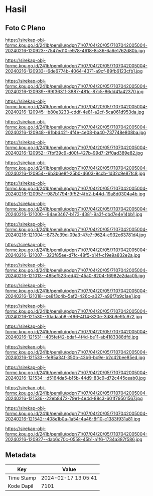 # Hasil

## Foto C Plano

https://sirekap-obj-formc.kpu.go.id/241b/pemilu/pdpr/71/07/04/20/05/7107042005004-20240216-120923--7547ed10-e978-4618-8c36-6a6e1762d80b.jpg

https://sirekap-obj-formc.kpu.go.id/241b/pemilu/pdpr/71/07/04/20/05/7107042005004-20240216-120933--6de6774b-4064-4371-a9cf-89fb6123cfb1.jpg

https://sirekap-obj-formc.kpu.go.id/241b/pemilu/pdpr/71/07/04/20/05/7107042005004-20240216-120939--99f3631f-3887-481c-87c5-86dd41a42370.jpg

https://sirekap-obj-formc.kpu.go.id/241b/pemilu/pdpr/71/07/04/20/05/7107042005004-20240216-120945--b80e3233-cddf-4e81-a2cf-5ca061d953da.jpg

https://sirekap-obj-formc.kpu.go.id/241b/pemilu/pdpr/71/07/04/20/05/7107042005004-20240216-120948--91bbd421-4f4e-4e08-ba40-737748e808ba.jpg

https://sirekap-obj-formc.kpu.go.id/241b/pemilu/pdpr/71/07/04/20/05/7107042005004-20240216-120952--7fbf39c9-d00f-427b-99d7-2ff0ad389e82.jpg

https://sirekap-obj-formc.kpu.go.id/241b/pemilu/pdpr/71/07/04/20/05/7107042005004-20240216-120954--6b3b6e8f-25b0-4603-9ccb-1d32c9e87fc8.jpg

https://sirekap-obj-formc.kpu.go.id/241b/pemilu/pdpr/71/07/04/20/05/7107042005004-20240216-120957--987b1794-9f52-4fb2-b44d-19a8d0304a4b.jpg

https://sirekap-obj-formc.kpu.go.id/241b/pemilu/pdpr/71/07/04/20/05/7107042005004-20240216-121000--94ae3467-b173-4381-9a3f-cbd7e4e14bb1.jpg

https://sirekap-obj-formc.kpu.go.id/241b/pemilu/pdpr/71/07/04/20/05/7107042005004-20240216-121004--8737c39d-09a3-47e7-9624-c932c63781d4.jpg

https://sirekap-obj-formc.kpu.go.id/241b/pemilu/pdpr/71/07/04/20/05/7107042005004-20240216-121007--323f85ee-d7fc-48f5-b14f-c19e9a832e2a.jpg

https://sirekap-obj-formc.kpu.go.id/241b/pemilu/pdpr/71/07/04/20/05/7107042005004-20240216-121013--485ef523-ed42-45a0-8204-16982e2dac05.jpg

https://sirekap-obj-formc.kpu.go.id/241b/pemilu/pdpr/71/07/04/20/05/7107042005004-20240216-121018--ce8f3c4b-5ef2-426c-a027-a96f7b9c1ae1.jpg

https://sirekap-obj-formc.kpu.go.id/241b/pemilu/pdpr/71/07/04/20/05/7107042005004-20240216-121530--f0adaab8-ef96-4f14-820e-3d8b9e9fc972.jpg

https://sirekap-obj-formc.kpu.go.id/241b/pemilu/pdpr/71/07/04/20/05/7107042005004-20240216-121531--405fef42-bdaf-4f4d-be11-ab4183388dfd.jpg

https://sirekap-obj-formc.kpu.go.id/241b/pemilu/pdpr/71/07/04/20/05/7107042005004-20240216-121533--fe85a34f-350b-43b6-bc9e-b2c42bee85ed.jpg

https://sirekap-obj-formc.kpu.go.id/241b/pemilu/pdpr/71/07/04/20/05/7107042005004-20240216-121534--d5164da5-b15b-44d9-83c9-d72c445ceab0.jpg

https://sirekap-obj-formc.kpu.go.id/241b/pemilu/pdpr/71/07/04/20/05/7107042005004-20240216-121536--22eb8472-79e1-4e4d-88c3-601f79501567.jpg

https://sirekap-obj-formc.kpu.go.id/241b/pemilu/pdpr/71/07/04/20/05/7107042005004-20240216-121542--408e1b0a-1a54-4a46-8f10-c1383f931a81.jpg

https://sirekap-obj-formc.kpu.go.id/241b/pemilu/pdpr/71/07/04/20/05/7107042005004-20240216-120927--dab6c70c-0558-45b1-a1f6-1734a387f586.jpg


## Metadata

| Key        | Value               |
| ---------- | ------------------- |
| Time Stamp | 2024-02-17 13:05:41 |
| Kode Dapil | 7101                |



